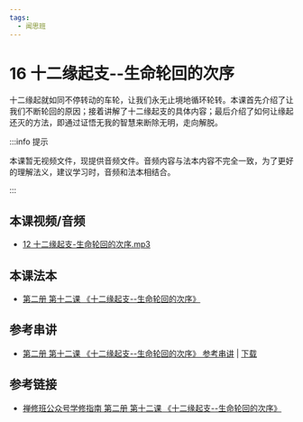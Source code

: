 ```yaml
---
tags:
  - 闻思班
---
```


# 16 十二缘起支--生命轮回的次序

十二缘起就如同不停转动的车轮，让我们永无止境地循环轮转。本课首先介绍了让我们不断轮回的原因；接着讲解了十二缘起支的具体内容；最后介绍了如何让缘起还灭的方法，即通过证悟无我的智慧来断除无明，走向解脱。

:::info 提示

本课暂无视频文件，现提供音频文件。音频内容与法本内容不完全一致，为了更好的理解法义，建议学习时，音频和法本相结合。

:::

## 本课视频/音频

* [12 十二缘起支-生命轮回的次序.mp3](https://s3.ca-central-1.wasabisys.com/hddata/f.huidengchanxiu.net/jmy/%e6%85%a7%e7%81%af%e7%a6%85%e4%bf%ae%e8%af%be/%e6%85%a7%e7%81%af%e7%a6%85%e4%bf%ae%e8%af%be%e7%ac%ac%e4%ba%8c%e5%86%8c/12%20%e5%8d%81%e4%ba%8c%e7%bc%98%e8%b5%b7%e6%94%af-%e7%94%9f%e5%91%bd%e8%bd%ae%e5%9b%9e%e7%9a%84%e6%ac%a1%e5%ba%8f.mp3)

## 本课法本

* [第二册 第十二课 《十二缘起支--生命轮回的次序》](/books/b2/2-11)

## 参考串讲

* [第二册 第十二课 《十二缘起支--生命轮回的次序》 参考串讲](http://view.officeapps.live.com/op/view.aspx?src=https://s3.ca-central-1.wasabisys.com/hddata/f.huidengchanxiu.net/hdv/d/hdcxk/chj/第二册第13课十二缘起支生命轮回的次序.pptx) | [下载](https://s3.ca-central-1.wasabisys.com/hddata/f.huidengchanxiu.net/hdv/d/hdcxk/chj/第二册第13课十二缘起支生命轮回的次序.pptx)

## 参考链接

* [禅修班公众号学修指南 第二册 第十二课 《十二缘起支--生命轮回的次序》](https://mp.weixin.qq.com/s?__biz=MzI2NTQ1NDcxNg==&mid=2247483807&idx=1&sn=8fdbcf550f2a0102a6631d6acadcc5db&scene=19#wechat_redirect)
